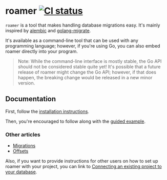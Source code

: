 # roamer [![CI status](https://github.com/thatoddmailbox/roamer/workflows/CI/badge.svg)](https://github.com/thatoddmailbox/roamer/actions)

`roamer` is a tool that makes handling database migrations easy. It's mainly inspired by [alembic](https://alembic.sqlalchemy.org) and [golang-migrate](https://github.com/golang-migrate/migrate).

It's available as a command-line tool that can be used with any programming language; however, if you're using Go, you can also embed roamer directly into your program.

> Note: While the command-line interface is mostly stable, the Go API should not be considered stable quite yet! It's possible that a future release of roamer might change the Go API; however, if that does happen, the breaking change would be released in a new minor version.

## Documentation
First, follow the [installation instructions](https://github.com/thatoddmailbox/roamer/wiki/Installation).

Then, you're encouraged to follow along with the [guided example](https://github.com/thatoddmailbox/roamer/wiki/A-guided-example).

### Other articles
* [Migrations](https://github.com/thatoddmailbox/roamer/wiki/Migrations)
* [Offsets](https://github.com/thatoddmailbox/roamer/wiki/Offsets)

Also, if you want to provide instructions for other users on how to set up roamer with your project, you can link to [Connecting an existing project to your database](https://github.com/thatoddmailbox/roamer/wiki/Connecting-an-existing-project-to-your-database).